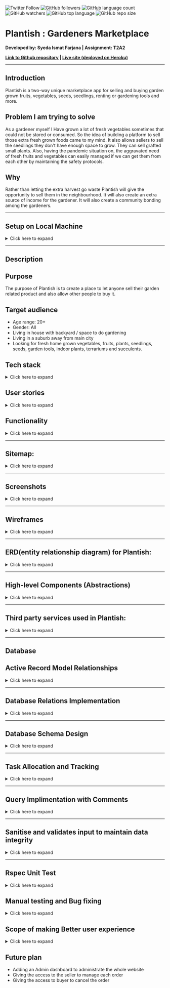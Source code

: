 
![Twitter Follow](https://img.shields.io/twitter/follow/ismat_farjana?style=social)  ![GitHub followers](https://img.shields.io/github/followers/ismatfarjana?style=social) 
![GitHub language count](https://img.shields.io/github/languages/count/ismatfarjana/T2A2_Rails_marketplace) ![GitHub watchers](https://img.shields.io/github/watchers/ismatfarjana/T2A2_Rails_marketplace?style=social) ![GitHub top language](https://img.shields.io/github/languages/top/ismatfarjana/T2A2_Rails_marketplace) ![GitHub repo size](https://img.shields.io/github/repo-size/ismatfarjana/T2A2_Rails_marketplace)


# Plantish : Gardeners Marketplace
**Developed by: Syeda Ismat Farjana | Assignment: T2A2**

**[Link to Github repository](https://github.com/ismatfarjana/T2A2_Rails_marketplace) | [Live site (deployed on Heroku)](https://plantish.herokuapp.com/)**

---

## Introduction
Plantish is a two-way unique marketplace app for selling and buying garden grown fruits, vegetables, seeds, seedlings, renting or gardening tools and more.

## Problem I am trying to solve
 
As a gardener myself I Have grown a lot of fresh vegetables sometimes that could not be stored or consumed. So the idea of building a platform to sell those extra fresh grown foods came to my mind. It also allows sellers to sell the seedlings they don't have enough space to grow. They can sell grafted small plants. Also, having the pandemic situation on, the aggravated need of fresh fruits and vegetables can easily managed if we can get them from each other by maintaining the safety protocols.

## Why

Rather than letting the extra harvest go waste Plantish will give the opportunity to sell them in the neighbourhood. It will also create an extra source of income for the gardener. It will also create a community bonding among the gardeners.

---

## Setup on Local Machine

<details>
    <summary>Click here to expand</summary>

* Clone repository by running `git clone git@github.com:ismatfarjana/T2A2_Rails_marketplace.git`
* Navigate into app folder by running `cd T2A2_Rails_marketplace`
* Make sure you have config variable for Stripe, AWS S3
* run `bundle install`
* run `postgresql` on local mechine
* run `rails db:setup`
* run `rails db:migrate`
* run `rails server`
* Type `localhost:3000` on your favourite browser to see the project in action

</details>

---

## Description

## Purpose
The purpose of Plantish is to create a place to let anyone sell their garden related product and also allow other people to buy it.

## Target audience
  - Age range: 20+
  - Gender: All
  - Living in house with backyard / space to do gardening
  - Living in a suburb away from main city
  - Looking for fresh home grown vegetables, fruits, plants, seedlings, seeds, garden tools, indoor plants, terrariums and succulents.

## Tech stack

<details>
    <summary>Click here to expand</summary>

  **Frontend:**
  - HTML
  - CSS
  - ERB

 **Backend**
  - Ruby
  - Ruby on Rails

 **Database**
  - Postgresql

 **Deployment**
  - Heroku

 **Utilities**
  - AWS S3
  - Stripe
  - Devise


 **Tools**
  - RubyMine
  - Git
  - Github
  - Lucid chart
  - DBDESIGNER
  - Trello
  - Balsamiq

  
 **Test**
  - Rspec
  
  </details>  

## User stories

<details>
    <summary>Click here to expand</summary>

#### User:
  - As an user, I want to create an Account and log in 
  - As an user, I want to have the access to the authorised parts of the website.
  - As an user, I want to edit aaccount
  - As an user, I want to make a profile so my location and other informations stay saved in my profile
  - As an user, I want to edit my profile
  - As an user, I want to delete my profile
  - As an user, I want to have the access to the private community group
  
 
 
#### Buyer:

  - As a buyer, I want to look for product by category
  - As a buyer, I want to add the product to the cart
  - As a buyer, I want to buy a product 
  - As a buyes, I want to pay for the product I buy
  - As a buyer, I want to see the list of my confirmed ordered products after payment is done
 
#### Seller:
 
- As a seller, I want to add my product details
- As a seller, I want to edit my product details
- As a seller, I want to delete my product if not available any more

</details>

## Functionality

<details>
    <summary>Click here to expand</summary>

 #### User Profile: 
  The site visitor can create a profile with information (profile picture, email address, password, phone number, name, address, postcode, suburb) in order to add products to their product list and to add product to the cart in order to buy it. It also gives access to the registered user to the Plantish community where they can find other members as well. The visitor who doesn't have created any profile is allowed to browse the website.
  
####  Product list:
 Registered users can upload products to "My PRODUCT" list. Users can specify the type of product from the category selection option( seeds, seedlings, vegetables, fruits, flowers, indoor plants, succulents, terrariums, small plants, garden tools) in the form. Users will fix the price for each product . The amount of the selling product is also fixed by the user(seller). ***IF THE PRODUCT IS SOLD ALREADY THE SELLER CAN DELETE THE PRODUCT FROM THE PRODUCT LIST***
 
#### Private Community:
 Only a registered user will have the access to the private community of this website.  
 
 #### Payment:
  After the product is added to cart buyers can see their chosen product list in the cart and proceed to payment. After the payment is successful the buyer will be redirected to the paid order list. (The payment system is on demo mode at this moment. To have a test run follow the instruction shown in the cart page)

</details>

 ---

## Sitemap:

<details>
    <summary>Click here to expand</summary>
    
### Mockup of Plantish sitemap

![](https://i.imgur.com/jRFRqhj.jpg)

### Main Sitemaps:



| user status | sitemap | 
| -------- | -------- | 
|  Not logged in    | ![](https://i.imgur.com/FZCM9wJ.png)    |
| logged in(no profile created) | ![](https://i.imgur.com/tMGcYUb.png)|
| logged in(profile created) | ![](https://i.imgur.com/wFhqBty.png) |

</details>








---

## Screenshots


<details>
    <summary>Click here to expand</summary>
    


| Screenshots         |                Mobile                | Tablet                               | Desktop                              |
| ------------------- |:------------------------------------:| ------------------------------------ | ------------------------------------ |
| Home                | ![](https://i.imgur.com/Kejvk8X.png) | ![](https://i.imgur.com/GfLYwRO.png) | ![](https://i.imgur.com/wLzTqiv.jpg) |
| Create Profile      | ![](https://i.imgur.com/I88kf0o.png) | ![](https://i.imgur.com/UoHlhkA.png) | ![](https://i.imgur.com/1FnJSjc.png) |
| My Profile          | ![](https://i.imgur.com/raY5o1t.png) | ![](https://i.imgur.com/Ci0wW9c.png) | ![](https://i.imgur.com/54Ia5VD.png) |
| My Products         | ![](https://i.imgur.com/21h6IEK.png) | ![](https://i.imgur.com/XtadL0h.png) | ![](https://i.imgur.com/LDZiZV8.png) |
| Add product         | ![](https://i.imgur.com/5LQmtpi.png) | ![](https://i.imgur.com/3QREz8X.png) | ![](https://i.imgur.com/MQQeAWT.png) |
| Product by Category | ![](https://i.imgur.com/nyAPILK.png) | ![](https://i.imgur.com/Em7x6g3.png) | ![](https://i.imgur.com/HeLq5FE.jpg) |
| Each Product        | ![](https://i.imgur.com/UmT1ztr.png) | ![](https://i.imgur.com/UmT1ztr.png) | ![](https://i.imgur.com/MifbtYu.jpg) |
| Cart                | ![](https://i.imgur.com/BchvcdQ.png) | ![](https://i.imgur.com/REgJ5Aa.png) | ![](https://i.imgur.com/SfqMvmn.png) |
| Payment             |      ![](https://i.imgur.com/bHfOV5Q.png) | ![](https://i.imgur.com/GOOYa2P.png) | ![](https://i.imgur.com/rUcJn8U.png) |         
| Community           |  ![](https://i.imgur.com/VAQOO4x.png) |![](https://i.imgur.com/Abit3d1.png)  | ![](https://i.imgur.com/t8S0goW.png)      |
| About us            |  ![](https://i.imgur.com/DSG2Wbt.png) | ![](https://i.imgur.com/7Jj85UV.png) |![](https://i.imgur.com/zZCoeuE.jpg) |
| Contact us          |                 Text                 | Text                                 | ----                                 |


</details>







---

## Wireframes

<details>
    <summary>Click here to expand</summary>

| Different screens | Wireframes |  
| -------- | -------- | 
| **Desktop**    | ![](https://i.imgur.com/IFP0cKu.png)    | 
| **Tablet** | ![](https://i.imgur.com/iXjhuTR.png) |
| **Mobile phone** | ![](https://i.imgur.com/TkneKiL.png) |

</details>



---

## ERD(entity relationship diagram) for Plantish:

<details>
    <summary>Click here to expand</summary>

## ERD before production:
  ![](https://i.imgur.com/j24CU5P.png)

## ERD after production:
 For the perfection and the simplicity of the website, the main frame of ERD is followed strictly throughout the development process. 
 One exception: Initially I wanted to use AWS API to save the image as string in my database. Later I used Active storage to save the images in AWS S3 bucket.
 Future improvement plan: order_items table was created for giving sellers the access to manage order from each seller, which is under the future improvement plan.
 
 </details>

---


## High-level Components (Abstractions)

<details>
    <summary>Click here to expand</summary>

### User: 
 User is the first component of this app. An user will be able to browse all the categories and see all the products.

### Profile:
 The Profile includes information related to the registered user. One needs to create a profile in order to be able to start selling their own product or buying others item.
 
### Plantish community
This community holds all the registered users' contact information so they can connect to each other and make the internal bond stronger by helping each other with their gardening skills or by any means.

### Product of different categories
 Different category ranged items make it easy to browse the items. The registered buyer user will be able to add the product to the cart and proceed to the next step.
 
### Cart
  The cart holds all the chosen products of the buyer.

### Payment
 The payment system will allow the buyer to pay for the items. (This stage is under construction, a demo code is given to test the functionality of the infrastructure of the payment system)

</details>

---


## Third party services used in Plantish:

<details>
    <summary>Click here to expand</summary>

 ### Heroku: 
 Plantish gardener market place needs a deploying platform . I have used Heroku for that. Heroku is a cloud based platform which allows the developer to build, run, and operate applications.
 
 ### AWS S3 Bucket: 
 Picture of a product is a mandatory part of a two way marketplace. People cannot buy a product if there is no picture of the product. To create a trusted profile and upload the image of the product I needed a service that will allow me to give the access to the users of uploading pictures of their product and their profile picture. AWS S3 bucket solved this problem easily. All  the pictures are protected by the provided credentials of AWS.
 
 ### Stripe:  
 While selling and buying the product, a payment system is mandatory too. I am using Stripe to make the payment structure. At this moment this part is on demo/test mode. 

</details>

---

## Database
## Active Record Model Relationships

<details>
    <summary>Click here to expand</summary>
    
#### An User:
 * has_one profile, a profile belongs_to a user
 * has_many products, a product belongs_to a seller( under the class user)
 * has_many orders, an order belongs_to a buyer( under the class user)
 * has_many carts, a cart belongs_to a buyer( under the class user) and product
 
 ![](https://i.imgur.com/y57MwnI.png)


#### A profile:
 * has_one_attached picture, a profile belongs_to a user
 
 ![](https://i.imgur.com/j1MZ3vg.png)


 
#### A product:
 * a product belongs_to a seller(under the class user)
 * has_one_attached image
 * has_many carts, a cart belongs_to a buyer and a product

![](https://i.imgur.com/mErFMn8.png)

 
#### An order:
 * belongs_to a buyer
 * has_many carts
 * has_many order_items

![](https://i.imgur.com/amdptfw.png)

#### An order_item
 * has_one product, a product belongs_to a seller(under the class user)
 * has_one order, an order belongs_to a buyer(under the class user)
![](https://i.imgur.com/R5VYDgz.png)


 
#### A cart: 
 * belongs_to a product, a product belongs_to a seller(under the class user)
 * belong_to a buyer
 ![](https://i.imgur.com/WbZoY0K.png)






</details>




---

## Database Relations Implementation


<details>
    <summary>Click here to expand</summary>
    
#### User
 
  ![](https://i.imgur.com/oEy6Wju.png)
  
  * The user has more then one has_many and has_one relationship.
  * User table is connected to other tables with foreign keys.
  * It only holds the primary keys

 
 #### Profiles
 
  ![](https://i.imgur.com/ZbO8jJp.png)

  * The profile belongs_to a user, for that it is connected to the user table with foreign key

 
 #### Products
 
   ![](https://i.imgur.com/O3rXqFQ.png)
  * Product belongs_to user(seller) and connected to user table with foreign key.  
 
 #### Orders
 
   ![](https://i.imgur.com/FxRR8O9.png)
* Order belogs_to user as  seller and also as a buyers aspect. It has_many products.
 
 
 
 
 #### Carts
  
  ![](https://i.imgur.com/71oEpVI.png)
* cart holds the product_id and the buyer_id as foreign keys.
 



</details>

 
 
---

## Database Schema Design

<details>
    <summary>Click here to expand</summary>
    
Users:
* email: string
* encryped_password: string
* reset_password_token: string
* reset_password_sent_at: datetime
* remember_created_at: datetime
* created_at: datetime
* updated_at: datetime

Profiles:
* first_name: string
* last_name: string
* abn: string
* address: text
* suburb: string
* state: string
* postcode: string
* mobile_number: string
* user_id: references

Products:
* title: string
* category: string
* price: integer
* description: text
* seller_id: references

Orders: 
* buyer_id: references
* paid: boolean
* amount: float
* fulfilled: boolean

OrderItems:
* product_id: references
* order_id: references

Carts:
* product_id: references
* buyer_id: references



</details>





---

## Task Allocation and Tracking


<details>
    <summary>Click here to expand</summary>
    
The process is tracked by trello:

![](https://i.imgur.com/7FsujXP.jpg)
![](https://i.imgur.com/NNYHz1O.jpg)
![](https://i.imgur.com/7R7NJCX.jpg)

**[Link to Trello](https://trello.com/b/t3Gl2Y4D/t2a2rails-app)**
To have access to the Trello board send me a request.
</details>




---
## Query Implimentation with Comments

<details>
    <summary>Click here to expand</summary>

Query implimentation with comments in **transactions_controller**:

![](https://i.imgur.com/ndJJDbh.png)

</details>

---

## Sanitise and validates input to maintain data integrity
<details>
    <summary>Click here to expand</summary>

### Profile

  * **Sanitization**:
  Sanitization of user input by permitting specific keys in profile_params
  ![](https://i.imgur.com/h9zcT2z.png)

  * **Validation**:
   Validating different field of the profiles table
  ![](https://i.imgur.com/fm74hzE.png)

  

### Product

  * **Sanitization**:
  Sanitization of user input by permitting specific keys in product_params
  ![](https://i.imgur.com/cV617ZC.png)

  * **Validation**:
  Validating different field of the products table
  ![](https://i.imgur.com/9hdoun2.png)
  

  
### Cart

  * **Sanitization**:
  Sanitization of user input by permitting specific keys in cart_params
  ![](https://i.imgur.com/JuEkZcA.png)
  * **Validation**:
   Validating different field of the carts table
  ![](https://i.imgur.com/48hejmi.png)

</details>

---



## Rspec Unit Test

<details>
    <summary>Click here to expand</summary>
    
* **Product**

    Added products_controller unit test for testing create action
    
    ![](https://i.imgur.com/41aXQcZ.png)

    
</details>    





## Manual testing and Bug fixing

<details>
    <summary>Click here to expand</summary>

|  Bug        | Cause      | Solution   | Future plan   |
| ----------- | ----------- | ----------- | -------|
| `Add to cart` page breaks the app when the user is not logged in.| ERD : Cart is connected to db with user_id and product_id, so if there is no user logged in it is breaking the app on production when trying to add product to cart  | The structure of my ERD is fully based on DATABASE. I did my research and found out that it needs Javascript skill to add the product temporarily in cart. For now, I fixed this bug by disabling the `add to cart` button for users who are not logged in or signed in.     | Enabling the  local cart with script |
| Clicking on **Our Community** page broke the app | User did not filled all the required info place in form | adding validation to profile model and enabling the image properly on community page | Enabling the community page to all without logging in to the website |
|**Mobile number** is taking everything in the form| mobile_number is been saved in the db as string | I designed mobile_number to save as `string` in the database because it is not used for any kind of calculation. So the solution for this problem will be setting a validation on `Profile` model with **Regex** to allow only 10 numeric digits | -
| Add to cart button on each product show not working, giving error, param was showing empty| the cart was not having the access of the product id from the show page, which is mandatory to add that specific product to cart | product_id access to add to cart button  added | - |

</details>

## Scope of making Better user experience

<details>
    <summary>Click here to expand</summary>

| Feature now | Improvement plan | State |
| -------- | -------- | --- |
|**The cart** is showing **AUD$0** total with **check out** button, which is confusing to user     | Enabling the cart only when there is product added by registered user    | Done |
|**Product of <user>** showing nothing when no product is added| Need to add the button `add product` to the top and a message letting know that no product is being uploaded yet|
| Community is only showing the information of the member | To make the community more alive by adding features like- enabling internal message sending option , adding a blog site to the community, adding status update field for the members |
| Contact us page is currently under development | To make it properly functional with Sendgrid |

</details>


## Future plan  

* Adding an Admin dashboard to administrate the whole website 
* Giving the access to the seller to manage each order 
* Giving the access to buyer to cancel the order 

